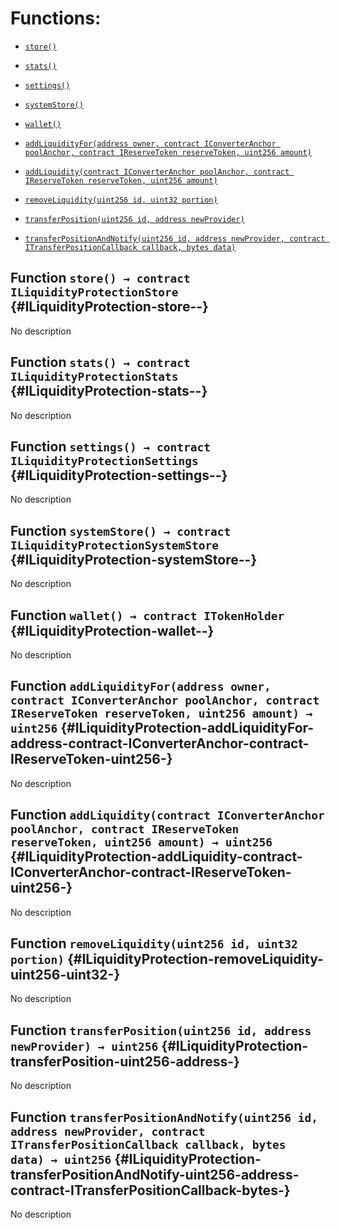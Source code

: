 # Functions:

- [`store()`](#ILiquidityProtection-store--)

- [`stats()`](#ILiquidityProtection-stats--)

- [`settings()`](#ILiquidityProtection-settings--)

- [`systemStore()`](#ILiquidityProtection-systemStore--)

- [`wallet()`](#ILiquidityProtection-wallet--)

- [`addLiquidityFor(address owner, contract IConverterAnchor poolAnchor, contract IReserveToken reserveToken, uint256 amount)`](#ILiquidityProtection-addLiquidityFor-address-contract-IConverterAnchor-contract-IReserveToken-uint256-)

- [`addLiquidity(contract IConverterAnchor poolAnchor, contract IReserveToken reserveToken, uint256 amount)`](#ILiquidityProtection-addLiquidity-contract-IConverterAnchor-contract-IReserveToken-uint256-)

- [`removeLiquidity(uint256 id, uint32 portion)`](#ILiquidityProtection-removeLiquidity-uint256-uint32-)

- [`transferPosition(uint256 id, address newProvider)`](#ILiquidityProtection-transferPosition-uint256-address-)

- [`transferPositionAndNotify(uint256 id, address newProvider, contract ITransferPositionCallback callback, bytes data)`](#ILiquidityProtection-transferPositionAndNotify-uint256-address-contract-ITransferPositionCallback-bytes-)

## Function `store() → contract ILiquidityProtectionStore` {#ILiquidityProtection-store--}

No description

## Function `stats() → contract ILiquidityProtectionStats` {#ILiquidityProtection-stats--}

No description

## Function `settings() → contract ILiquidityProtectionSettings` {#ILiquidityProtection-settings--}

No description

## Function `systemStore() → contract ILiquidityProtectionSystemStore` {#ILiquidityProtection-systemStore--}

No description

## Function `wallet() → contract ITokenHolder` {#ILiquidityProtection-wallet--}

No description

## Function `addLiquidityFor(address owner, contract IConverterAnchor poolAnchor, contract IReserveToken reserveToken, uint256 amount) → uint256` {#ILiquidityProtection-addLiquidityFor-address-contract-IConverterAnchor-contract-IReserveToken-uint256-}

No description

## Function `addLiquidity(contract IConverterAnchor poolAnchor, contract IReserveToken reserveToken, uint256 amount) → uint256` {#ILiquidityProtection-addLiquidity-contract-IConverterAnchor-contract-IReserveToken-uint256-}

No description

## Function `removeLiquidity(uint256 id, uint32 portion)` {#ILiquidityProtection-removeLiquidity-uint256-uint32-}

No description

## Function `transferPosition(uint256 id, address newProvider) → uint256` {#ILiquidityProtection-transferPosition-uint256-address-}

No description

## Function `transferPositionAndNotify(uint256 id, address newProvider, contract ITransferPositionCallback callback, bytes data) → uint256` {#ILiquidityProtection-transferPositionAndNotify-uint256-address-contract-ITransferPositionCallback-bytes-}

No description

